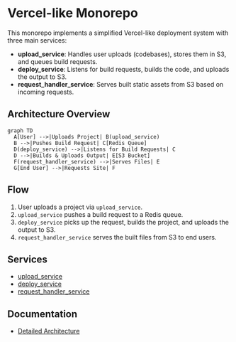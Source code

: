 # Vercel-like Monorepo

This monorepo implements a simplified Vercel-like deployment system with three main services:

- **upload_service**: Handles user uploads (codebases), stores them in S3, and queues build requests.
- **deploy_service**: Listens for build requests, builds the code, and uploads the output to S3.
- **request_handler_service**: Serves built static assets from S3 based on incoming requests.

## Architecture Overview

```mermaid
graph TD
  A[User] -->|Uploads Project| B(upload_service)
  B -->|Pushes Build Request| C[Redis Queue]
  D(deploy_service) -->|Listens for Build Requests| C
  D -->|Builds & Uploads Output| E[S3 Bucket]
  F(request_handler_service) -->|Serves Files| E
  G[End User] -->|Requests Site| F
```

## Flow

1. User uploads a project via `upload_service`.
2. `upload_service` pushes a build request to a Redis queue.
3. `deploy_service` picks up the request, builds the project, and uploads the output to S3.
4. `request_handler_service` serves the built files from S3 to end users.

## Services

- [upload_service](./upload_service/README.md)
- [deploy_service](./deploy_service/README.md)
- [request_handler_service](./request_handler_service/README.md)

## Documentation

- [Detailed Architecture](./docs/architecture.md)
